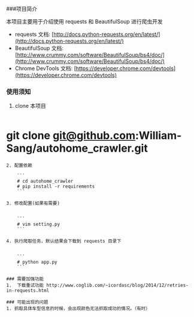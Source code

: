 ###项目简介

本项目主要用于介绍使用 requests 和 BeautifulSoup 进行爬虫开发


* requests 文档: [http://docs.python-requests.org/en/latest/](http://docs.python-requests.org/en/latest/)
* BeautifulSoup 文档: [http://www.crummy.com/software/BeautifulSoup/bs4/doc/](http://www.crummy.com/software/BeautifulSoup/bs4/doc/)
* Chrome DevTools 文档: [https://developer.chrome.com/devtools](https://developer.chrome.com/devtools)

### 使用须知
1. clone 本项目

    ```
# git clone git@github.com:William-Sang/autohome_crawler.git
```
2. 配置依赖

    ```
	# cd autohome_crawler
	# pip install -r requirements
	```
	
3. 修改配置(如果有需要)


    ```
	# vim setting.py
	```
	
4. 执行爬取任务，默认结果会下载到 requests 目录下


    ```
	# python app.py
	```

### 需要加强功能
1.  下载重试功能 http://www.coglib.com/~icordasc/blog/2014/12/retries-in-requests.html

### 可能出现的问题
1. 抓取具体车型信息的时候，会出现颜色无法抓取成功的情况。（有时）
